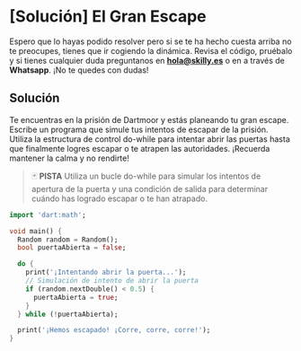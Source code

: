 # [Solución]  El Gran Escape

Espero que lo hayas podido resolver pero si se te ha hecho cuesta arriba no te preocupes, tienes que ir cogiendo la dinámica. Revisa el código, pruébalo y si tienes cualquier duda preguntanos en **hola@skilly.es** o en a través de **Whatsapp**.
¡No te quedes con dudas!

## Solución

 Te encuentras en la prisión de Dartmoor y estás planeando tu gran escape. Escribe un programa que simule tus intentos de escapar de la prisión. Utiliza la estructura de control do-while para intentar abrir las puertas hasta que finalmente logres escapar o te atrapen las autoridades. ¡Recuerda mantener la calma y no rendirte!

> :black_joker: **PISTA**
> Utiliza un bucle do-while para simular los intentos de apertura de la puerta y una condición de salida para determinar cuándo has logrado escapar o te han atrapado.

~~~dart
import 'dart:math';

void main() {
  Random random = Random();
  bool puertaAbierta = false;

  do {
    print('¡Intentando abrir la puerta...');
    // Simulación de intento de abrir la puerta
    if (random.nextDouble() < 0.5) {
      puertaAbierta = true;
    }
  } while (!puertaAbierta);

  print('¡Hemos escapado! ¡Corre, corre, corre!');
}
~~~
